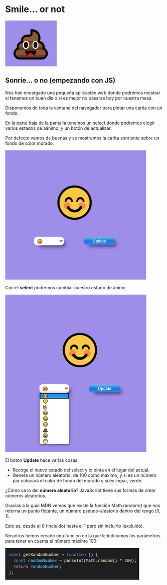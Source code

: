 # Smile... or not

![happyShit](./info-readme/happyShit.PNG)

## Sonríe… o no (empezando con JS)

Nos han encargado una pequeña aplicación web donde podremos mostrar si tenemos un buen día o si es mejor no pasarse hoy por nuestra mesa. 

Disponemos de toda la ventana del navegador para pintar una carita con un fondo. 

En la parte baja de la pantalla tenemos un select donde podremos elegir varios estados de aánimo, y un botón de actualizar.

Por defecto vamos de buenas y se mostramos la carita sonriente sobre un fondo de color morado.

![default-image](./info-readme/default-image.PNG)

Con el **select** podremos cambiar nuestro estado de ánimo.

![select-options](./info-readme/select-options.PNG)

El boton **Update** hace varias cosas:
- Recoge el nuevo estado del select y lo pinta en el lugar del actual.
- Genera un número aleatorio, de 100 como máximo, y si es un número par colocará el color de fondo del morado y si es impar, verde.

¿Cómo va lo del **número aleatorio**?
JavaScriot tiene sus formas de crear números aleatorios.

Gracias a la guía MDN vemos que existe la función Math.random() que nos retorna un punto flotante, un número pseudo-aleatorio dentro del rango [0, 1). 

Esto es, desde el 0 (Incluido) hasta el 1 pero sin incluirlo (excluido).

Nosotros hemos creado una función en la que le indicamos los parámetros para tener en cuenta el número máximo 100:

![randomNumber](./info-readme/randomNumber.PNG)
